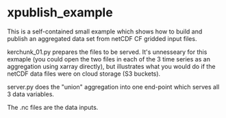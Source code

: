 # xpublish_example

This is a self-contained small example which shows how to build and publish an aggregated data set from netCDF CF gridded input files.

kerchunk_01.py prepares the files to be served. It's unnesseary for this exmaple (you could open the two files in each of the 3 time series as an aggregation using xarray directly), but illustrates what you would do if the netCDF data files were on cloud storage (S3 buckets).

server.py does the "union" aggregation into one end-point which serves all 3 data variables.

The .nc files are the data inputs.
